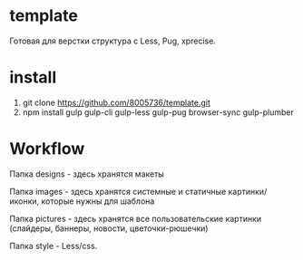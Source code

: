 # template
Готовая для верстки структура с Less, Pug, xprecise.
# install

1) git clone https://github.com/8005736/template.git
2) npm install gulp gulp-cli gulp-less gulp-pug browser-sync gulp-plumber

# Workflow
Папка designs - здесь хранятся макеты

Папка images - здесь хранятся системные и статичные картинки/иконки, которые нужны для шаблона

Папка pictures - здесь хранятся все пользовательские картинки (слайдеры, баннеры, новости, цветочки-рюшечки)

Папка style - Less/css.
